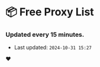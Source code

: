 # :package: Free Proxy List
### Updated every 15 minutes.

- Last updated: `2024-10-31 15:27`

:heart:
